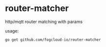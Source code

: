 # router-matcher
http/mqtt router matching with params

usage:
```bash
go get github.com/fogcloud-io/router-matcher
```
